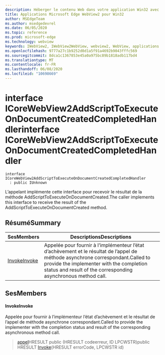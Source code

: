 ```yaml
---
description: Héberger le contenu Web dans votre application Win32 avec le contrôle Microsoft Edge WebView2
title: Applications Microsoft Edge WebView2 pour Win32
author: MSEdgeTeam
ms.author: msedgedevrel
ms.date: 06/05/2020
ms.topic: reference
ms.prod: microsoft-edge
ms.technology: webview
keywords: IWebView2, IWebView2WebView, webview2, WebView, applications Win32, Win32, Edge, ICoreWebView2, ICoreWebView2Controller, contrôle de navigateur, html Edge
ms.openlocfilehash: 9777a27c1b9252d0d1a5f91a4692b9043fffc569
ms.sourcegitcommit: 8dca1c1367853e45a0a975bc89b1818adb117bd4
ms.translationtype: MT
ms.contentlocale: fr-FR
ms.lasthandoff: 06/08/2020
ms.locfileid: "10698669"
---
```

# <span data-ttu-id="7a88c-104">interface ICoreWebView2AddScriptToExecuteOnDocumentCreatedCompletedHandler</span><span class="sxs-lookup"><span data-stu-id="7a88c-104">interface ICoreWebView2AddScriptToExecuteOnDocumentCreatedCompletedHandler</span></span> 

```
interface ICoreWebView2AddScriptToExecuteOnDocumentCreatedCompletedHandler
  : public IUnknown
```

<span data-ttu-id="7a88c-105">L’appelant implémente cette interface pour recevoir le résultat de la méthode AddScriptToExecuteOnDocumentCreated.</span><span class="sxs-lookup"><span data-stu-id="7a88c-105">The caller implements this interface to receive the result of the AddScriptToExecuteOnDocumentCreated method.</span></span>

## <span data-ttu-id="7a88c-106">Résumé</span><span class="sxs-lookup"><span data-stu-id="7a88c-106">Summary</span></span>

 <span data-ttu-id="7a88c-107">Ses</span><span class="sxs-lookup"><span data-stu-id="7a88c-107">Members</span></span>                        | <span data-ttu-id="7a88c-108">Descriptions</span><span class="sxs-lookup"><span data-stu-id="7a88c-108">Descriptions</span></span>
--------------------------------|---------------------------------------------
[<span data-ttu-id="7a88c-109">Invoke</span><span class="sxs-lookup"><span data-stu-id="7a88c-109">Invoke</span></span>](#invoke) | <span data-ttu-id="7a88c-110">Appelée pour fournir à l’implémenteur l’état d’achèvement et le résultat de l’appel de méthode asynchrone correspondant.</span><span class="sxs-lookup"><span data-stu-id="7a88c-110">Called to provide the implementer with the completion status and result of the corresponding asynchronous method call.</span></span>

## <span data-ttu-id="7a88c-111">Ses</span><span class="sxs-lookup"><span data-stu-id="7a88c-111">Members</span></span>

#### <span data-ttu-id="7a88c-112">Invoke</span><span class="sxs-lookup"><span data-stu-id="7a88c-112">Invoke</span></span> 

<span data-ttu-id="7a88c-113">Appelée pour fournir à l’implémenteur l’état d’achèvement et le résultat de l’appel de méthode asynchrone correspondant.</span><span class="sxs-lookup"><span data-stu-id="7a88c-113">Called to provide the implementer with the completion status and result of the corresponding asynchronous method call.</span></span>

> <span data-ttu-id="7a88c-114">[appel](#invoke)HRESULT public (HRESULT codeerreur, ID LPCWSTR)</span><span class="sxs-lookup"><span data-stu-id="7a88c-114">public HRESULT [Invoke](#invoke)(HRESULT errorCode, LPCWSTR id)</span></span>


